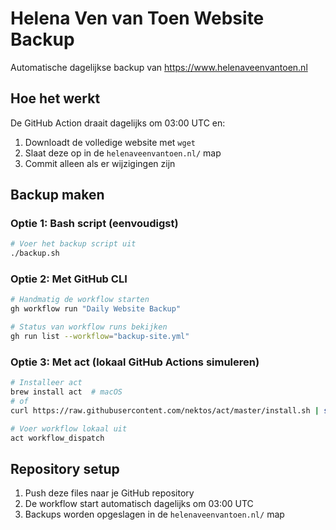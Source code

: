 # Helena Ven van Toen Website Backup

Automatische dagelijkse backup van https://www.helenaveenvantoen.nl

## Hoe het werkt

De GitHub Action draait dagelijks om 03:00 UTC en:
1. Downloadt de volledige website met `wget`
2. Slaat deze op in de `helenaveenvantoen.nl/` map
3. Commit alleen als er wijzigingen zijn

## Backup maken

### Optie 1: Bash script (eenvoudigst)
```bash
# Voer het backup script uit
./backup.sh
```

### Optie 2: Met GitHub CLI 
```bash
# Handmatig de workflow starten
gh workflow run "Daily Website Backup"

# Status van workflow runs bekijken
gh run list --workflow="backup-site.yml"
```

### Optie 3: Met act (lokaal GitHub Actions simuleren)
```bash
# Installeer act
brew install act  # macOS
# of
curl https://raw.githubusercontent.com/nektos/act/master/install.sh | sudo bash

# Voer workflow lokaal uit
act workflow_dispatch
```

## Repository setup

1. Push deze files naar je GitHub repository
2. De workflow start automatisch dagelijks om 03:00 UTC
3. Backups worden opgeslagen in de `helenaveenvantoen.nl/` map